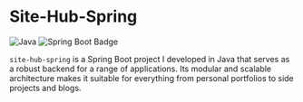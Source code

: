 # Site-Hub-Spring

![Java](https://img.shields.io/badge/java-%23ED8B00.svg?style=for-the-badge&logo=openjdk&logoColor=white) ![Spring Boot Badge](https://img.shields.io/badge/Spring%20Boot-3.x-brightgreen)

`site-hub-spring` is a Spring Boot project I developed in Java that serves as a robust backend for a range of applications. Its modular and scalable architecture makes it suitable for everything from personal portfolios to side projects and blogs.
